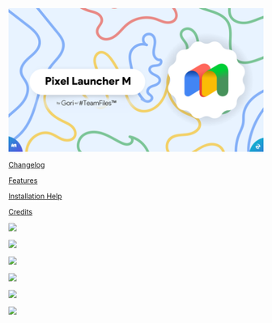 ![Pixel Launcher M](/Images/banner.png)

[Changelog](/CHANGELOG.md)

[Features](/FEATURES.md)

[Installation Help](/INSTALLATION.md)

[Credits](/CREDITS.md)

<a href="https://github.com/GoriLovesYou/PixelLauncherM/releases"><img src="https://img.shields.io/badge/Download Pixel Launcher M (Magisk)-not quite yet...-red.svg" height="20"></a>

<a href="https://github.com/GoriLovesYou/PixelLauncherM/releases/download/Classic/Pixel.Launcher.M.Classic.v0.1.0.220613.Magisk.zip"><img src="https://img.shields.io/badge/Download Pixel Launcher Classic (Magisk)-v0.1.0-bright green.svg" height="20"></a>

<a href="https://t.me/PixelLauncherM"><img src="https://img.shields.io/badge/Pixel Launcher M Telegram-@PixelLauncherM-2AABEE.svg" height="20"></a>

<a href="https://t.me/modulesrepo"><img src="https://img.shields.io/badge/%23TeamFiles™ Telegram-@modulesrepo-2AABEE.svg" height="20"></a>

<a href="https://t.me/GoriLovesYou"><img src="https://img.shields.io/badge/Gori Telegram-@GoriLovesYou-2AABEE.svg" height="20"></a>

<a href="https://discordapp.com/users/417424119768940585"><img src="https://img.shields.io/badge/Gori Discord-Gori%230001-5865F2.svg" height="20"></a>

